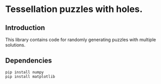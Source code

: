 # Tessellation puzzles with holes.

## Introduction

This library contains code for randomly generating puzzles with multiple
solutions.

## Dependencies

```
pip install numpy
pip install matplotlib
```
